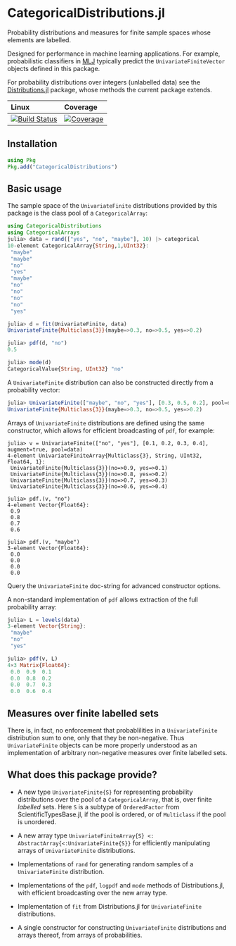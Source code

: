 # CategoricalDistributions.jl

Probability distributions and measures for finite sample spaces whose
elements are labelled. 

Designed for performance in machine learning applications. For
example, probabilistic classifiers in
[MLJ](https://alan-turing-institute.github.io/MLJ.jl/dev/) typically
predict the `UnivariateFiniteVector` objects defined in this package.

For probability distributions over integers (unlabelled data) see the
[Distributions.jl](https://juliastats.org/Distributions.jl/stable/univariate/#Discrete-Distributions)
package, whose methods the current package extends.

| Linux | Coverage |
| :------------ | :------- |
| [![Build Status](https://github.com/JuliaAI/CategoricalDistributions.jl/workflows/CI/badge.svg)](https://github.com/JuliaAI/CategoricalDistributions.jl/actions) | [![Coverage](https://codecov.io/gh/JuliaAI/CategoricalDistributions.jl/branch/master/graph/badge.svg)](https://codecov.io/github/JuliaAI/CategoricalDistributions.jl?branch=master) |

## Installation

```julia
using Pkg
Pkg.add("CategoricalDistributions")
```

## Basic usage

The sample space of the `UnivariateFinite` distributions provided by
this package is the class pool of a `CategoricalArray`:

```julia
using CategoricalDistributions
using CategoricalArrays
julia> data = rand(["yes", "no", "maybe"], 10) |> categorical
10-element CategoricalArray{String,1,UInt32}:
 "maybe"
 "maybe"
 "no"
 "yes"
 "maybe"
 "no"
 "no"
 "no"
 "no"
 "yes"

julia> d = fit(UnivariateFinite, data)
UnivariateFinite{Multiclass{3}}(maybe=>0.3, no=>0.5, yes=>0.2)

julia> pdf(d, "no")
0.5

julia> mode(d)
CategoricalValue{String, UInt32} "no"
```

A `UnivariateFinite` distribution can also be constructed directly
from a probability vector:

```julia
julia> UnivariateFinite(["maybe", "no", "yes"], [0.3, 0.5, 0.2], pool=data)
UnivariateFinite{Multiclass{3}}(maybe=>0.3, no=>0.5, yes=>0.2)
```

Arrays of `UnivariateFinite` distributions are defined using the same
constructor, which allows for efficient broadcasting of `pdf`, for
example:

```
julia> v = UnivariateFinite(["no", "yes"], [0.1, 0.2, 0.3, 0.4], augment=true, pool=data)
4-element UnivariateFiniteArray{Multiclass{3}, String, UInt32, Float64, 1}:
 UnivariateFinite{Multiclass{3}}(no=>0.9, yes=>0.1)
 UnivariateFinite{Multiclass{3}}(no=>0.8, yes=>0.2)
 UnivariateFinite{Multiclass{3}}(no=>0.7, yes=>0.3)
 UnivariateFinite{Multiclass{3}}(no=>0.6, yes=>0.4)

julia> pdf.(v, "no")
4-element Vector{Float64}:
 0.9
 0.8
 0.7
 0.6

julia> pdf.(v, "maybe")
3-element Vector{Float64}:
 0.0
 0.0
 0.0
 0.0
```

Query the `UnivariateFinite` doc-string for advanced constructor options.

A non-standard implementation of `pdf` allows extraction of the full
probability array:

```julia
julia> L = levels(data)
3-element Vector{String}:
 "maybe"
 "no"
 "yes"

julia> pdf(v, L)
4×3 Matrix{Float64}:
 0.0  0.9  0.1
 0.0  0.8  0.2
 0.0  0.7  0.3
 0.0  0.6  0.4
```


## Measures over finite labelled sets

There is, in fact, no enforcement that probablilities in a
`UnivariateFinite` distribution sum to one, only that they be
non-negative. Thus `UnivariateFinite` objects can be more properly
understood as an implementation of arbitrary non-negative measures
over finite labelled sets.


## What does this package provide?

- A new type `UnivariateFinite{S}` for representing probability
  distributions over the pool of a `CategoricalArray`, that is, over
  finite *labelled* sets. Here `S` is a subtype of `OrderedFactor`
  from ScientificTypesBase.jl, if the pool is ordered, or of
  `Multiclass` if the pool is unordered.

- A new array type `UnivariateFiniteArray{S} <:
  AbstractArray{<:UnivariateFinite{S}}` for efficiently manipulating
  arrays of `UnivariateFinite` distributions.

- Implementations of `rand` for generating random samples of a
  `UnivariateFinite` distribution.

- Implementations of the `pdf`, `logpdf` and `mode` methods of
  Distributions.jl, with efficient broadcasting over the new array
  type.

- Implementation of `fit` from Distributions.jl for `UnivariateFinite`
  distributions.

- A single constructor for constructing `UnivariateFinite`
    distributions and arrays thereof, from arrays of probabilities.

